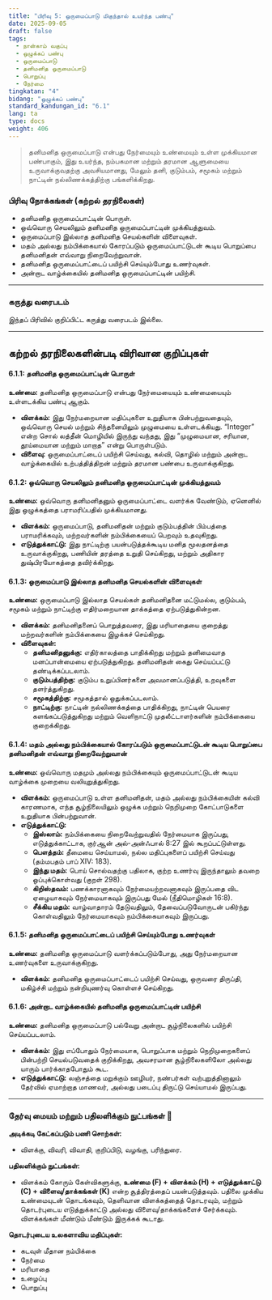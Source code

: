 ```yaml
---
title: "பிரிவு 5: ஒருமைப்பாடு மிகுந்தால் உயர்ந்த பண்பு"
date: 2025-09-05
draft: false
tags:
  - நான்காம் வகுப்பு
  - ஒழுக்கப் பண்பு
  - ஒருமைப்பாடு
  - தனிமனித ஒருமைப்பாடு
  - பொறுப்பு
  - நேர்மை
tingkatan: "4"
bidang: "ஒழுக்கப் பண்பு"
standard_kandungan_id: "6.1"
lang: ta
type: docs
weight: 406
---
```

> தனிமனித ஒருமைப்பாடு என்பது நேர்மையும் உண்மையும் உள்ள முக்கியமான பண்பாகும், இது உயர்ந்த, நம்பகமான மற்றும் தரமான ஆளுமையை உருவாக்குவதற்கு அவசியமானது, மேலும் தனி, குடும்பம், சமூகம் மற்றும் நாட்டின் நல்லிணக்கத்திற்கு பங்களிக்கிறது.

### பிரிவு நோக்கங்கள் (கற்றல் தரநிலைகள்)
* தனிமனித ஒருமைப்பாட்டின் பொருள்.
* ஒவ்வொரு செயலிலும் தனிமனித ஒருமைப்பாட்டின் முக்கியத்துவம்.
* ஒருமைப்பாடு இல்லாத தனிமனித செயல்களின் விளைவுகள்.
* மதம் அல்லது நம்பிக்கையால் கோரப்படும் ஒருமைப்பாட்டுடன் கூடிய பொறுப்பை தனிமனிதன் எவ்வாறு நிறைவேற்றுவான்.
* தனிமனித ஒருமைப்பாட்டைப் பயிற்சி செய்யும்போது உணர்வுகள்.
* அன்றாட வாழ்க்கையில் தனிமனித ஒருமைப்பாட்டின் பயிற்சி.

---
### கருத்து வரைபடம்
இந்தப் பிரிவில் குறிப்பிட்ட கருத்து வரைபடம் இல்லை.

---
## கற்றல் தரநிலைகளின்படி விரிவான குறிப்புகள்

#### 6.1.1: தனிமனித ஒருமைப்பாட்டின் பொருள்
**உண்மை:** தனிமனித ஒருமைப்பாடு என்பது நேர்மையையும் உண்மையையும் உள்ளடக்கிய பண்பு ஆகும்.  
* **விளக்கம்:** இது நேர்மறையான மதிப்புகளை உறுதியாக பின்பற்றுவதையும், ஒவ்வொரு செயல் மற்றும் சிந்தனையிலும் முழுமையை உள்ளடக்கியது. “Integer” என்ற சொல் லத்தீன் மொழியில் இருந்து வந்தது, இது “முழுமையான, சரியான, தூய்மையான மற்றும் மாறாத” என்று பொருள்படும்.  
* **விளைவு:** ஒருமைப்பாட்டைப் பயிற்சி செய்வது, கல்வி, தொழில் மற்றும் அன்றாட வாழ்க்கையில் உற்பத்தித்திறன் மற்றும் தரமான பண்பை உருவாக்குகிறது.

#### 6.1.2: ஒவ்வொரு செயலிலும் தனிமனித ஒருமைப்பாட்டின் முக்கியத்துவம்
**உண்மை:** ஒவ்வொரு தனிமனிதனும் ஒருமைப்பாட்டை வளர்க்க வேண்டும், ஏனெனில் இது ஒழுக்கத்தை பராமரிப்பதில் முக்கியமானது.  
* **விளக்கம்:** ஒருமைப்பாடு, தனிமனிதன் மற்றும் குடும்பத்தின் பிம்பத்தை பராமரிக்கவும், மற்றவர்களின் நம்பிக்கையைப் பெறவும் உதவுகிறது.  
* **எடுத்துக்காட்டு:** இது நாட்டிற்கு பயன்படுத்தக்கூடிய மனித மூலதனத்தை உருவாக்குகிறது, பணியின் தரத்தை உறுதி செய்கிறது, மற்றும் அதிகார துஷ்பிரயோகத்தை தவிர்க்கிறது.

#### 6.1.3: ஒருமைப்பாடு இல்லாத தனிமனித செயல்களின் விளைவுகள்
**உண்மை:** ஒருமைப்பாடு இல்லாத செயல்கள் தனிமனிதனை மட்டுமல்ல, குடும்பம், சமூகம் மற்றும் நாட்டிற்கு எதிர்மறையான தாக்கத்தை ஏற்படுத்துகின்றன.  
* **விளக்கம்:** தனிமனிதனைப் பொறுத்தவரை, இது மரியாதையை குறைத்து மற்றவர்களின் நம்பிக்கையை இழக்கச் செய்கிறது.  
* **விளைவுகள்:**  
    * **தனிமனிதனுக்கு:** எதிர்காலத்தை பாதிக்கிறது மற்றும் தனிமைவாத மனப்பான்மையை ஏற்படுத்துகிறது. தனிமனிதன் கைது செய்யப்பட்டு தண்டிக்கப்படலாம்.  
    * **குடும்பத்திற்கு:** குடும்ப உறுப்பினர்களை அவமானப்படுத்தி, உறவுகளை தளர்த்துகிறது.  
    * **சமூகத்திற்கு:** சமூகத்தால் ஒதுக்கப்படலாம்.  
    * **நாட்டிற்கு:** நாட்டின் நல்லிணக்கத்தை பாதிக்கிறது, நாட்டின் பெயரை களங்கப்படுத்துகிறது மற்றும் வெளிநாட்டு முதலீட்டாளர்களின் நம்பிக்கையை குறைக்கிறது.

#### 6.1.4: மதம் அல்லது நம்பிக்கையால் கோரப்படும் ஒருமைப்பாட்டுடன் கூடிய பொறுப்பை தனிமனிதன் எவ்வாறு நிறைவேற்றுவான்
**உண்மை:** ஒவ்வொரு மதமும் அல்லது நம்பிக்கையும் ஒருமைப்பாட்டுடன் கூடிய வாழ்க்கை முறையை வலியுறுத்துகிறது.  
* **விளக்கம்:** ஒருமைப்பாடு உள்ள தனிமனிதன், மதம் அல்லது நம்பிக்கையின் கல்வி காரணமாக, எந்த சூழ்நிலையிலும் ஒழுக்க மற்றும் நெறிமுறை கோட்பாடுகளை உறுதியாக பின்பற்றுவான்.  
* **எடுத்துக்காட்டு:**  
    * **இஸ்லாம்:** நம்பிக்கையை நிறைவேற்றுவதில் நேர்மையாக இருப்பது, எடுத்துக்காட்டாக, குர்ஆன் அல்-அன்ஃபால் 8:27 இல் கூறப்பட்டுள்ளது.  
    * **பௌத்தம்:** தீமையை செய்யாமல், நல்ல மதிப்புகளைப் பயிற்சி செய்வது (தம்மபதம் பாப் XIV: 183).  
    * **இந்து மதம்:** பொய் சொல்வதற்கு பதிலாக, குற்ற உணர்வு இருந்தாலும் தவறை ஒப்புக்கொள்வது (குறள் 298).  
    * **கிறிஸ்தவம்:** பணக்காரனாகவும் நேர்மையற்றவனாகவும் இருப்பதை விட ஏழையாகவும் நேர்மையாகவும் இருப்பது மேல் (நீதிமொழிகள் 16:8).  
    * **சீக்கிய மதம்:** வாழ்வாதாரம் தேடுவதிலும், தேவைப்படுவோருடன் பகிர்ந்து கொள்வதிலும் நேர்மையாகவும் நம்பிக்கையாகவும் இருப்பது.

#### 6.1.5: தனிமனித ஒருமைப்பாட்டைப் பயிற்சி செய்யும்போது உணர்வுகள்
**உண்மை:** தனிமனித ஒருமைப்பாடு வளர்க்கப்படும்போது, அது நேர்மறையான உணர்வுகளை உருவாக்குகிறது.  
* **விளக்கம்:** தனிமனித ஒருமைப்பாட்டைப் பயிற்சி செய்வது, ஒருவரை திருப்தி, மகிழ்ச்சி மற்றும் நன்றியுணர்வு கொள்ளச் செய்கிறது.

#### 6.1.6: அன்றாட வாழ்க்கையில் தனிமனித ஒருமைப்பாட்டின் பயிற்சி
**உண்மை:** தனிமனித ஒருமைப்பாடு பல்வேறு அன்றாட சூழ்நிலைகளில் பயிற்சி செய்யப்படலாம்.  
* **விளக்கம்:** இது எப்போதும் நேர்மையாக, பொறுப்பாக மற்றும் நெறிமுறைகளைப் பின்பற்றி செயல்படுவதைக் குறிக்கிறது, அவசரமான சூழ்நிலைகளிலோ அல்லது யாரும் பார்க்காதபோதும் கூட.  
* **எடுத்துக்காட்டு:** லஞ்சத்தை மறுக்கும் ஊழியர், நண்பர்கள் வற்புறுத்தினாலும் தேர்வில் ஏமாற்றாத மாணவர், அல்லது படைப்பு திருட்டு செய்யாமல் இருப்பது.

---
### தேர்வு மையம் மற்றும் பதிலளிக்கும் நுட்பங்கள் 📝
**அடிக்கடி கேட்கப்படும் பணி சொற்கள்:**  
* விளக்கு, விவரி, விவாதி, குறிப்பிடு, வழங்கு, பரிந்துரை.

**பதிலளிக்கும் நுட்பங்கள்:**  
* விளக்கம் கோரும் கேள்விகளுக்கு, **உண்மை (F) + விளக்கம் (H) + எடுத்துக்காட்டு (C) + விளைவு/தாக்கங்கள் (K)** என்ற சூத்திரத்தைப் பயன்படுத்தவும். பதிலை முக்கிய உண்மையுடன் தொடங்கவும், தெளிவான விளக்கத்தைத் தொடரவும், மற்றும் தொடர்புடைய எடுத்துக்காட்டு அல்லது விளைவு/தாக்கங்களைச் சேர்க்கவும். விளக்கங்கள் மீண்டும் மீண்டும் இருக்கக் கூடாது.

**தொடர்புடைய உலகளாவிய மதிப்புகள்:**  
* கடவுள் மீதான நம்பிக்கை  
* நேர்மை  
* மரியாதை  
* உழைப்பு  
* பொறுப்பு
